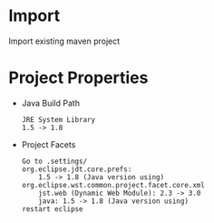 # Import

Import existing maven project

# Project Properties

* Java Build Path

	```
	JRE System Library
	1.5 -> 1.8
	```

* Project Facets

	```
	Go to .settings/
	org.eclipse.jdt.core.prefs: 
		1.5 -> 1.8 (Java version using)
	org.eclipse.wst.common.project.facet.core.xml
		jst.web (Dynamic Web Module): 2.3 -> 3.0
		java: 1.5 -> 1.8 (Java version using)
	restart eclipse
	```
